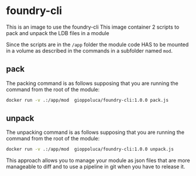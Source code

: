# foundry-cli

This is an image to use the foundry-cli
This image container 2 scripts to pack and unpack the LDB files in a module

Since the scripts are in the `/app` folder the module code HAS to be mounted in a volume as described in the commands in a subfolder named `mod`.

## pack
The packing command is as follows supposing that you are running the command from the root of the module:
``` sh
docker run -v .:/app/mod  gioppoluca/foundry-cli:1.0.0 pack.js
```

## unpack
The unpacking command is as follows supposing that you are running the command from the root of the module:
``` sh
docker run -v .:/app/mod  gioppoluca/foundry-cli:1.0.0 unpack.js
```

This approach allows you to manage your module as json files that are more manageable to diff and to use a pipeline in git when you have to release it.
